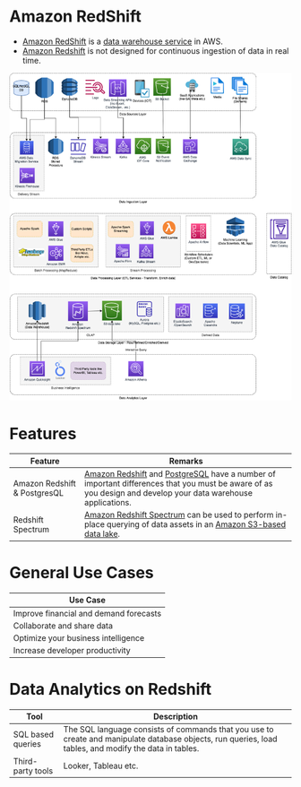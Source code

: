 # Amazon RedShift
- [Amazon RedShift](https://aws.amazon.com/redshift/) is a [data warehouse service](../../../../6_BigDataServices/StorageDBs/Glossaries/DataWarehouses.md) in AWS.
- [Amazon Redshift]() is not designed for continuous ingestion of data in real time.

![](../../../../6_BigDataServices/AWS-Data-Architecture-ETL-OLTP-OLAP-DataLake.png)

# Features

| Feature                      | Remarks                                                                                                                                                                                                                           |
|------------------------------|-----------------------------------------------------------------------------------------------------------------------------------------------------------------------------------------------------------------------------------|
| Amazon Redshift & PostgresQL | [Amazon Redshift]() and [PostgreSQL](../../../../3_DatabaseServices/7_SQL-Databases/Readme.md) have a number of important differences that you must be aware of as you design and develop your data warehouse applications. |
| Redshift Spectrum            | [Amazon Redshift Spectrum](AmazonRedshiftSpectrum.md) can be used to perform in-place querying of data assets in an [Amazon S3-based data lake](../DataLakes/S3DataLake.md).                             |

# General Use Cases

| Use Case                               |
|----------------------------------------|
| Improve financial and demand forecasts |
| Collaborate and share data             |
| Optimize your business intelligence    |
| Increase developer productivity        |

# Data Analytics on Redshift

| Tool              | Description                                                                                                                                            |
|-------------------|--------------------------------------------------------------------------------------------------------------------------------------------------------|
| SQL based queries | The SQL language consists of commands that you use to create and manipulate database objects, run queries, load tables, and modify the data in tables. |
| Third-party tools | Looker, Tableau etc.                                                                                                                                   |